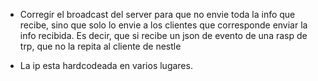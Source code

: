  *  Corregir el broadcast del server para que no envie toda la info que recibe,  sino que solo lo envie a los clientes que corresponde enviar la info
    recibida. Es decir, que si recibe un json de evento de una rasp de trp, que no la repita al cliente de nestle

* La ip esta hardcodeada en varios lugares.